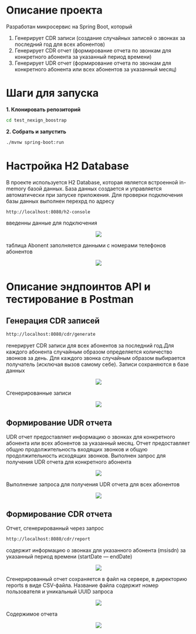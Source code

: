 # Описание проекта
Разработан микросервис на Spring Boot, который
1. Генерирует CDR записи (создание случайных записей о звонках за последний год для всех абонентов)
2. Генерирует CDR отчет (формирование отчета по звонкам для конкретного абонента за указанный период времени)
3. Генерирует UDR отчет (формирование отчета по звонкам для конкретного абонента или всех абонентов за указанный месяц)
 # Шаги для запуска
 **1. Клонировать репозиторий**
 ```sh git clone https://github.com/Sonchello/test_nexign_boostrap.git
cd test_nexign_boostrap
 ```

**2. Собрать и запустить**
 ```sh git clone https://github.com/Sonchello/test_nexign_boostrap.git
./mvnw spring-boot:run
 ```
 # Настройка H2 Database
В проекте используется H2 Database, которая является встроенной in-memory базой данных. База данных создается и управляется автоматически при запуске приложения. 
Для проверки подключения базы данных выполнен перехрд по адресу 

 ```sh git clone https://github.com/Sonchello/test_nexign_boostrap.git
http://localhost:8080/h2-console
 ```
введенны данные для подключения

<p align="center">
  <img src="https://github.com/user-attachments/assets/3cae33c2-ad7f-42af-9edb-ceb8f639615a">
</p>

таблица  Abonent заполняется данными с номерами телефонов абонентов    

<p align="center">
  <img  src="https://github.com/user-attachments/assets/a5868ac9-9d8b-4f8f-99c9-cc4bd7f752a4">
</p>


 # Описание эндпоинтов API и тестирование в Postman
## Генерация CDR записей
  ```sh git clone https://github.com/Sonchello/test_nexign_boostrap.git
http://localhost:8080/cdr/generate
 ```
 генерирует CDR записи для всех абонентов за последний год.Для каждого абонента случайным образом определяется количество звонков за день. Для каждого звонка случайным образом выбирается получатель (исключая вызов самому себе). Записи сохраняются в базе данных 
 
 <p align="center">
  <img  src="https://github.com/user-attachments/assets/35b22a3d-7b7c-454f-a5d4-8446f7dee278">
</p>

Сгенерированные записи
 <p align="center">
  <img src="https://github.com/user-attachments/assets/037ed866-d893-44b1-9c1a-d7a785662c40">
</p>

## Формирование UDR отчета

UDR отчет предоставляет информацию о звонках для конкретного абонента или всех абонентов за указанный месяц. Отчет предоставляет общую продолжительность входящих звонков и общую продолжительность исходящих звонков.
Выполнен запрос для получения UDR отчета для конкретного абонента

<p align="center">
  <img src="https://github.com/user-attachments/assets/df9fd00c-4441-4734-ba2b-49c030388ae4">
</p>
Выполнение запроса для получения UDR отчета для всех абонентов

<p align="center">
  <img src="https://github.com/user-attachments/assets/5e13ec49-c326-458f-a043-c327bc366504">
</p>

## Формирование CDR отчета
Отчет, сгенерированный через запрос 
  ```sh git clone https://github.com/Sonchello/test_nexign_boostrap.git
http://localhost:8080/cdr/report
 ```
содержит информацию о звонках для указанного абонента (msisdn) за указанный период времени (startDate — endDate)
 <p align="center">
  <img src="https://github.com/user-attachments/assets/48ceb87c-7dfb-4ff5-9899-30ba0699ba3f">
</p>
Сгенерированный отчет сохраняется в файл на сервере, в директорию reports в виде CSV-файла. Название файла содержит номер пользователя и уникальный UUID запроса
 <p align="center">
  <img src="https://github.com/user-attachments/assets/3d4294c0-cd6d-4dc0-a6bd-b14cc436b5fc">
</p>

Содержимое отчета
 <p align="center">
  <img src="https://github.com/user-attachments/assets/7e896861-36a3-46b6-acf9-d5ca26282b73">
</p>


